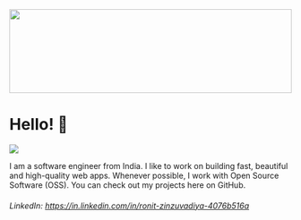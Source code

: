 <img src="https://raw.githubusercontent.com/matfantinel/matfantinel/master/waves.svg" width="100%" height="150">

# Hello! 👋️
![](https://komarev.com/ghpvc/?username=matfantinel&color=0ca4a5)

I am a software engineer from India. I like to work on building fast, beautiful and high-quality web apps. Whenever possible, I work with Open Source Software (OSS). You can check out my projects here on GitHub.

###### LinkedIn: https://in.linkedin.com/in/ronit-zinzuvadiya-4076b516a

<!-- <ul>
<li>Back-End Web Developer</li>
<li>Open Sourcerer</li>
</ul> -->

<!-- ## I am good at a few things:

<img src="https://raw.githubusercontent.com/matfantinel/matfantinel/master/tags.svg" width="auto" height="auto"> -->

<!--
**RonitZinzuvadiya1040/RonitZinzuvadiya1040** is a ✨ _special_ ✨ repository because its `README.md` (this file) appears on your GitHub profile.

Here are some ideas to get you started:
-->
